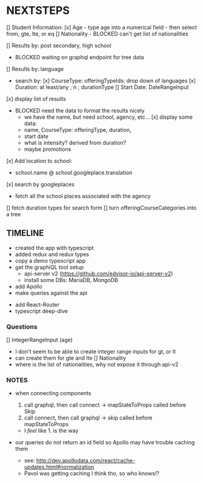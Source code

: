 NEXTSTEPS
=========

[] Student Information:
   [x] Age
     - type age into a numerical field
     - then select from, gte, lte, or eq
   [] Nationality
     - BLOCKED can't get list of nationalities

[] Results by: post secondary, high school
   - BLOCKED waiting on graphql endpoint for tree data

[] Results by: language
   - search by:
     [x] CourseType: offeringTypeIds: drop down of languages
     [x] Duration: at least/any ; n ; durationType
     [] Start Date: DateRangeInput

[x] display list of results
   - BLOCKED need the data to format the results nicely
     - we have the name, but need school, agency, etc...
   [x] display some data:
     - name, CourseType: offeringType, duration, 
     - start date
     - what is intensity? derived from duration?
     - maybe promotions

[x] Add location to school:
   - school.name @ school.googleplace.translation

[x] search by googleplaces
   - fetch all the school places associated with the agency

[] fetch duration types for search form
[] turn offeringCourseCategories into a tree

## TIMELINE ##

+ created the app with typescript
+ added redux and redux types
+ copy a demo typescript app
+ get the graphiQL tool setup
  + api-server v2 (https://github.com/edvisor-io/api-server-v2)
  + install some DBs: MariaDB, MongoDB
+ add Apollo
+ make queries against the api
- add React-Router
- typescript deep-dive

### Questions ###

[] IntegerRangeInput (age)
   - I don't seem to be able to create integer range inputs for gt, or lt 
   - can create them for gte and lte
[] Nationality
   - where is the list of nationalities, why not expose it through api-v2

### NOTES ###

 - when connecting components
   1. call graphql, then call connect -> mapStateToProps called before Skip
   2. call connect, then call graphql -> skip  called before mapStateToProps
   - I _feel_ like 1. is the way

 - our queries do not return an id field so Apollo may have trouble caching them
   - see: http://dev.apollodata.com/react/cache-updates.html#normalization
   - Pavol was getting caching I think tho, so who knows!?

